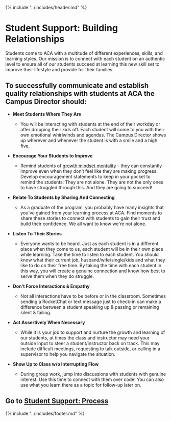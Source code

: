 {% include "../includes/header.md" %}

# Student Support: Building Relationships

Students come to ACA with a multitude of different experiences, skills, and learning styles. Our mission is to connect with each student on an authentic level to ensure all of our students succeed at learning this new skill set to improve their lifestyle and provide for their families.

## To successfully communicate and establish quality relationships with students at ACA the Campus Director should:

- **Meet Students Where They Are**
    - You will be interacting with students at the end of their workday or after dropping their kids off. Each student will come to you with their own emotional whirlwinds and agendas. The Campus Director shows up wherever and whenever the student is with a smile and a high five.

- **Encourage Your Students to Improve**
    - Remind students of [growth mindset mentality](https://youtu.be/hiiEeMN7vbQ) - they can constantly improve even when they don’t feel like they are making progress. Develop encouragement statements to keep in your pocket to remind the students: They are not alone. They are not the only ones to have struggled through this. And they are going to succeed!

- **Relate To Students by Sharing And Connecting**
    - As a graduate of the program, you probably have many insights that you’ve gained from your learning process at ACA. Find moments to share these stories to connect with students to gain their trust and build their confidence. We all want to know we're not alone.

- **Listen To Their Stories**
    - Everyone wants to be heard. Just as each student is in a different place when they come to us, each student will be in their own place while learning. Take the time to listen to each student. You should know what their current job, husband/wife/single/kids and what they like to do on their free time. By taking the time with each student in this way, you will create a genuine connection and know how best to serve them when they do struggle.

- **Don't Force Interactions & Empathy**
    - Not all interactions have to be before or in the classroom. Sometimes sending a RocketChat or text message just to check-in can make a difference between a student speaking up & passing or remaining silent & failing.

- **Act Assertively When Necessary**
    - While it is your job to support and nurture the growth and learning of our students, at times the class and instructor may need your outside input to steer a student/instructor back on track. This may include difficult meetings, requesting to talk outside, or calling in a supervisor to help you navigate the situation.

- **Show Up to Class w/o Interrupting Flow**
    - During group work, jump into discussions with students with genuine interest. Use this time to connect with them over code! You can also use what you learn there as a topic for follow-up later on.

## Go to [Student Support: Process](../steps/studentSupportProcess.md)

{% include "../includes/footer.md" %}
